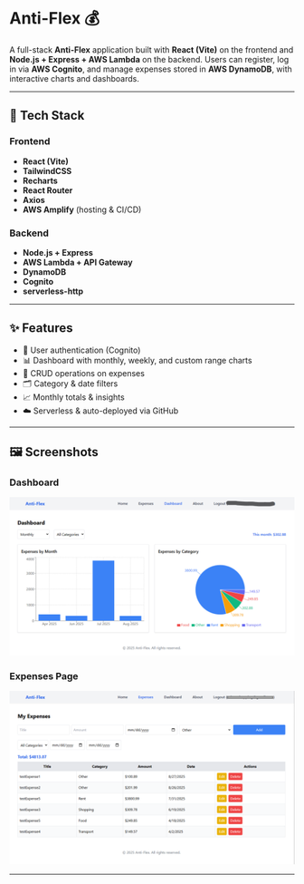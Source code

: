 # Anti-Flex 💰

A full-stack **Anti-Flex** application built with **React (Vite)** on the frontend and **Node.js + Express + AWS Lambda** on the backend. Users can register, log in via **AWS Cognito**, and manage expenses stored in **AWS DynamoDB**, with interactive charts and dashboards.

---

## 🚀 Tech Stack

### Frontend
- **React (Vite)**
- **TailwindCSS**
- **Recharts**
- **React Router**
- **Axios**
- **AWS Amplify** (hosting & CI/CD)

### Backend
- **Node.js + Express**
- **AWS Lambda + API Gateway**
- **DynamoDB**
- **Cognito**
- **serverless-http**

---

## ✨ Features
- 🔐 User authentication (Cognito)  
- 📊 Dashboard with monthly, weekly, and custom range charts  
- 📝 CRUD operations on expenses  
- 🗂️ Category & date filters  
- 📈 Monthly totals & insights  
- ☁️ Serverless & auto-deployed via GitHub  

---

## 🖼️ Screenshots

### Dashboard
![Dashboard Screenshot](docs/dashboard.png)

### Expenses Page
![Expenses Screenshot](docs/expenses.png)



---


